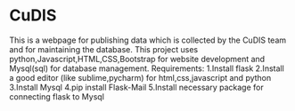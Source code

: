 # CuDIS

This is a webpage for publishing data which is collected by the CuDIS team  and for maintaining the database. 
This project uses python,Javascript,HTML,CSS,Bootstrap for website development and Mysql(sql) for database management.
Requirements:
1.Install flask
2.Install a good editor (like sublime,pycharm) for html,css,javascript and python
3.Install Mysql
4.pip install Flask-Mail
5.Install necessary package for connecting flask to Mysql

